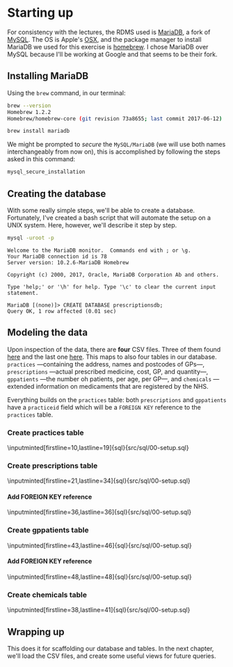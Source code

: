 # Starting up

For consistency with the lectures, the RDMS used is [MariaDB], a fork of
[MySQL]. The OS is Apple's [OSX], and the package manager to install MariaDB we
used for this exercise is [homebrew]. I chose MariaDB over MySQL because I'll be
working at Google and that seems to be their fork.

## Installing MariaDB

Using the `brew` command, in our terminal:

```sh
brew --version
Homebrew 1.2.2
Homebrew/homebrew-core (git revision 73a8655; last commit 2017-06-12)

brew install mariadb
```

We might be prompted to _secure_ the `MySQL/MariaDB` (we will use both names
interchangeably from now on), this is accomplished by following the steps asked
in this command:

```sh
mysql_secure_installation
```

## Creating the database

With some really simple steps, we'll be able to create a database. Fortunately,
I've created a bash script that will automate the setup on a UNIX system. Here,
however, we'll describe it step by step.

```sh
mysql -uroot -p
```
```
Welcome to the MariaDB monitor.  Commands end with ; or \g.
Your MariaDB connection id is 78
Server version: 10.2.6-MariaDB Homebrew

Copyright (c) 2000, 2017, Oracle, MariaDB Corporation Ab and others.

Type 'help;' or '\h' for help. Type '\c' to clear the current input statement.

MariaDB [(none)]> CREATE DATABASE prescriptionsdb;
Query OK, 1 row affected (0.01 sec)
```

## Modeling the data

Upon inspection of the data, there are **four** CSV files. Three of them found
[here](https://goo.gl/zC3afI) and the last one [here](https://goo.gl/n8XbX7).
This maps to also four tables in our database. `practices` —containing the
address, names and postcodes of GPs—, `prescriptions` —actual prescribed
medicine, cost, GP, and quantity—, `gppatients` —the number oh patients, per
age, per GP—, and `chemicals` —extended information on medicaments that are
registered by the NHS.

Everything builds on the `practices` table: both `prescriptions` and
`gppatients` have a `practiceid` field which will be a `FOREIGN KEY` reference
to the `practices` table.

### Create practices table

\inputminted[firstline=10,lastline=19]{sql}{src/sql/00-setup.sql}

### Create prescriptions table

\inputminted[firstline=21,lastline=34]{sql}{src/sql/00-setup.sql}

#### Add FOREIGN KEY reference

\inputminted[firstline=36,lastline=36]{sql}{src/sql/00-setup.sql}

### Create gppatients table

\inputminted[firstline=43,lastline=46]{sql}{src/sql/00-setup.sql}

#### Add FOREIGN KEY reference

\inputminted[firstline=48,lastline=48]{sql}{src/sql/00-setup.sql}

### Create chemicals table

\inputminted[firstline=38,lastline=41]{sql}{src/sql/00-setup.sql}

## Wrapping up

This does it for scaffolding our database and tables. In the next chapter, we'll
load the CSV files, and create some useful views for future queries.

[MariaDB]: https://mariadb.org/
[MySQL]: https://mysql.com
[OSX]: https://www.wikiwand.com/en/MacOS
[homebrew]: https://brew.sh
[FAQ]: http://content.digital.nhs.uk/media/10048/FAQs-Practice-Level-Prescribingpdf/pdf/PLP_FAQs_April_2015.pdf
